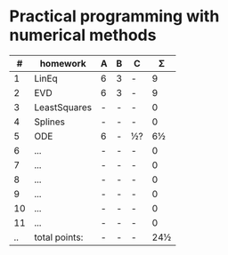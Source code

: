 # Practical programming with numerical methods


| #  | homework      | A | B | C | Σ   | 
| -- | --------------| - | - | - | --- |
| 1  | LinEq         | 6 | 3 | - |  9  |
| 2  | EVD           | 6 | 3 | - |  9  | 
| 3  | LeastSquares  | - | - | - |  0  |
| 4  | Splines       | - | - | - |  0  |
| 5  | ODE           | 6 | - | ½? |  6½  |
| 6  | ...           | - | - | - |  0  |
| 7  | ...           | - | - | - |  0  |
| 8  | ...           | - | - | - |  0  |
| 9  | ...           | - | - | - |  0  |
| 10 | ...           | - | - | - |  0  |
| 11 | ...           | - | - | - |  0  |
| .. | total points: | - | - | - | 24½  |
